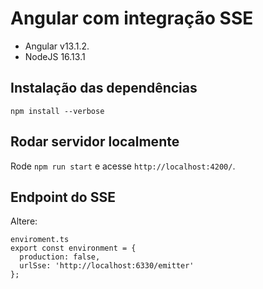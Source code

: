 # Angular com integração SSE

* Angular v13.1.2.
* NodeJS 16.13.1

## Instalação das dependências
`npm install --verbose`

## Rodar servidor localmente

Rode `npm run start` e acesse `http://localhost:4200/`.

## Endpoint do SSE
Altere:

```
enviroment.ts
export const environment = {
  production: false,
  urlSse: 'http://localhost:6330/emitter'
};
```